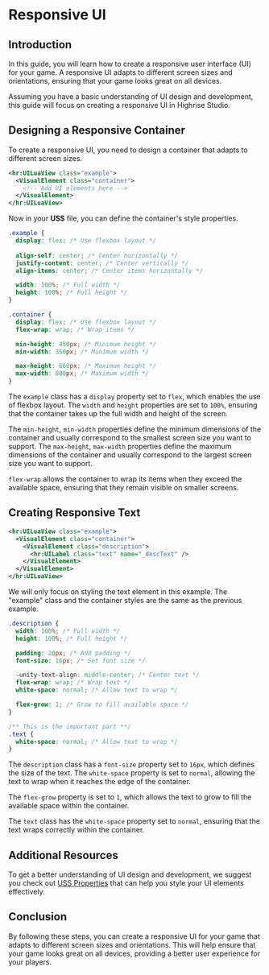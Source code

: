 # Responsive UI

## Introduction

In this guide, you will learn how to create a responsive user interface (UI) for your game. A responsive UI adapts to different screen sizes and orientations, ensuring that your game looks great on all devices.

<Note type="warning">
Assuming you have a basic understanding of UI design and development, this guide will focus on creating a responsive UI in Highrise Studio.
</Note>

## Designing a Responsive Container

To create a responsive UI, you need to design a container that adapts to different screen sizes.

```xml
<hr:UILuaView class="example">
  <VisualElement class="container">
    <!-- Add UI elements here -->
  </VisualElement>
</hr:UILuaView>
```

Now in your **USS** file, you can define the container's style properties.

```css
.example {
  display: flex; /* Use flexbox layout */
  
  align-self: center; /* Center horizontally */
  justify-content: center; /* Center vertically */
  align-items: center; /* Center items horizontally */

  width: 100%; /* Full width */
  height: 100%; /* Full height */
}

.container {
  display: flex; /* Use flexbox layout */
  flex-wrap: wrap; /* Wrap items */

  min-height: 450px; /* Minimum height */
  min-width: 350px; /* Minimum width */

  max-height: 660px; /* Maximum height */
  max-width: 800px; /* Maximum width */
}
```

The `example` class has a `display` property set to `flex`, which enables the use of flexbox layout. The `width` and `height` properties are set to `100%`, ensuring that the container takes up the full width and height of the screen.

The `min-height`, `min-width` properties define the minimum dimensions of the container and usually correspond to the smallest screen size you want to support. The `max-height`, `max-width` properties define the maximum dimensions of the container and usually correspond to the largest screen size you want to support.

`flex-wrap` allows the container to wrap its items when they exceed the available space, ensuring that they remain visible on smaller screens.

## Creating Responsive Text

```xml
<hr:UILuaView class="example">
  <VisualElement class="container">
    <VisualElement class="description">
      <hr:UILabel class="text" name="_descText" />
    </VisualElement>
  </VisualElement>
</hr:UILuaView>
```

<Note type="warning">
We will only focus on styling the text element in this example. The "example" class and the container styles are the same as the previous example.
</Note>

```css
.description {
  width: 100%; /* Full width */
  height: 100%; /* Full height */

  padding: 20px; /* Add padding */
  font-size: 16px; /* Set font size */

  -unity-text-align: middle-center; /* Center text */
  flex-wrap: wrap; /* Wrap text */
  white-space: normal; /* Allow text to wrap */

  flex-grow: 1; /* Grow to fill available space */
}

/** This is the important part **/
.text {
  white-space: normal; /* Allow text to wrap */
}
```

The `description` class has a `font-size` property set to `16px`, which defines the size of the text. The `white-space` property is set to `normal`, allowing the text to wrap when it reaches the edge of the container.

The `flex-grow` property is set to `1`, which allows the text to grow to fill the available space within the container.

The `text` class has the `white-space` property set to `normal`, ensuring that the text wraps correctly within the container.

## Additional Resources

To get a better understanding of UI design and development, we suggest you check out [USS Properties](https://docs.unity3d.com/Manual/UIE-USS-Properties-Reference.html) that can help you style your UI elements effectively.

## Conclusion

By following these steps, you can create a responsive UI for your game that adapts to different screen sizes and orientations. This will help ensure that your game looks great on all devices, providing a better user experience for your players.


